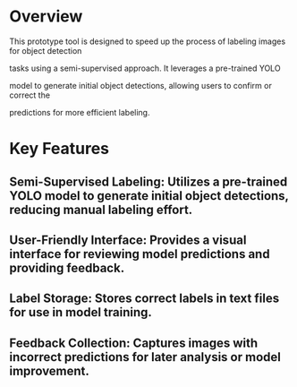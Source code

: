 # Overview

This prototype tool is designed to speed up the process of labeling images for object detection

tasks using a semi-supervised approach. It leverages a pre-trained YOLO


model to generate initial object detections, allowing users to confirm or correct the 

predictions for more efficient labeling.

# Key Features

## Semi-Supervised Labeling: Utilizes a pre-trained YOLO model to generate initial object detections, reducing manual labeling effort.
## User-Friendly Interface: Provides a visual interface for reviewing model predictions and providing feedback.
## Label Storage: Stores correct labels in text files for use in model training.
## Feedback Collection: Captures images with incorrect predictions for later analysis or model improvement.
